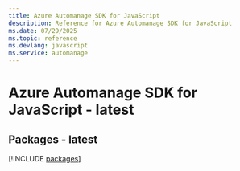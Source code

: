 ```yaml
---
title: Azure Automanage SDK for JavaScript
description: Reference for Azure Automanage SDK for JavaScript
ms.date: 07/29/2025
ms.topic: reference
ms.devlang: javascript
ms.service: automanage
---
```

# Azure Automanage SDK for JavaScript - latest
## Packages - latest
[!INCLUDE [packages](automanage-index.md)]